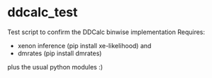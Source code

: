 # ddcalc_test
Test script to confirm the DDCalc binwise implementation
Requires: 
- xenon inference (pip install xe-likelihood)
and 
- dmrates (pip install dmrates)

plus the usual python modules :) 


